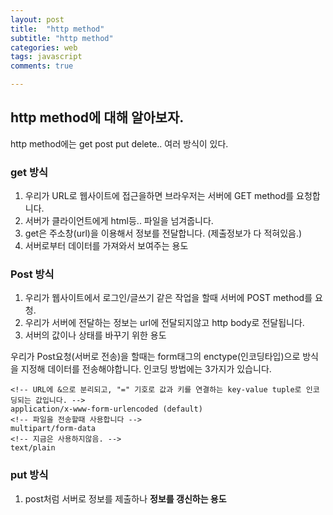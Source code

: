 ```yaml
---
layout: post
title:  "http method"
subtitle: "http method"
categories: web
tags: javascript
comments: true

---
```


## http method에 대해 알아보자.

http method에는 get post put delete.. 여러 방식이 있다.

### get 방식
1. 우리가 URL로 웹사이트에 접근을하면 브라우저는 서버에 GET method를 요청합니다.
2. 서버가 클라이언트에게 html등.. 파일을 넘겨줍니다.
3. get은 주소창(url)을 이용해서 정보를 전달합니다. (제출정보가 다 적혀있음.)
4. 서버로부터 데이터를 가져와서 보여주는 용도

### Post 방식
1. 우리가 웹사이트에서 로그인/글쓰기 같은 작업을 할때 서버에 POST method를 요청.
2. 우리가 서버에 전달하는 정보는 url에 전달되지않고 http body로 전달됩니다.
3. 서버의 값이나 상태를 바꾸기 위한 용도

우리가 Post요청(서버로 전송)을 할때는 form태그의 enctype(인코딩타입)으로 방식을 지정해
데이터를 전송해야합니다. 인코딩 방법에는 3가지가 있습니다.

```
<!-- URL에 &으로 분리되고, "=" 기호로 값과 키를 연결하는 key-value tuple로 인코딩되는 값입니다. -->
application/x-www-form-urlencoded (default)
<!-- 파일을 전송할때 사용합니다 -->
multipart/form-data
<!-- 지금은 사용하지않음. -->
text/plain
```

### put 방식
1. post처럼 서버로 정보를 제출하나 **정보를 갱신하는 용도**
